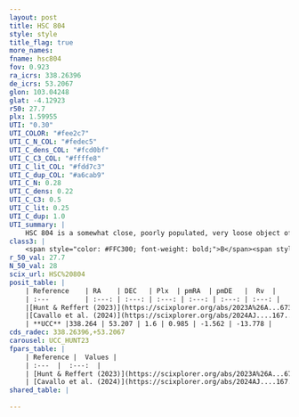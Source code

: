 ```yaml
---
layout: post
title: HSC 804
style: style
title_flag: true
more_names: 
fname: hsc804
fov: 0.923
ra_icrs: 338.26396
de_icrs: 53.2067
glon: 103.04248
glat: -4.12923
r50: 27.7
plx: 1.59955
UTI: "0.30"
UTI_COLOR: "#fee2c7"
UTI_C_N_COL: "#fedec5"
UTI_C_dens_COL: "#fcd0bf"
UTI_C_C3_COL: "#ffffe8"
UTI_C_lit_COL: "#fdd7c3"
UTI_C_dup_COL: "#a6cab9"
UTI_C_N: 0.28
UTI_C_dens: 0.22
UTI_C_C3: 0.5
UTI_C_lit: 0.25
UTI_C_dup: 1.0
UTI_summary: |
    HSC 804 is a somewhat close, poorly populated, very loose object of intermediate C3 quality. It was recently reported in the literature.
class3: |
    <span style="color: #FFC300; font-weight: bold;">B</span><span style="color: #FFC300; font-weight: bold;">B</span>
r_50_val: 27.7
N_50_val: 28
scix_url: HSC%20804
posit_table: |
    | Reference    | RA    | DEC   | Plx  | pmRA  | pmDE   |  Rv  |
    | :---         | :---: | :---: | :---: | :---: | :---: | :---: |
    |[Hunt & Reffert (2023)](https://scixplorer.org/abs/2023A%26A...673A.114H) | 338.283 | 53.377 | 1.589 | 1.04 | -1.528 | -19.66 |
    |[Cavallo et al. (2024)](https://scixplorer.org/abs/2024AJ....167...12C) | 337.958 | 53.216 | 1.596 | -- | -- | -- |
    | **UCC** |338.264 | 53.207 | 1.6 | 0.985 | -1.562 | -13.778 | 
cds_radec: 338.26396,+53.2067
carousel: UCC_HUNT23
fpars_table: |
    | Reference |  Values |
    | :---  |  :---:  |
    | [Hunt & Reffert (2023)](https://scixplorer.org/abs/2023A%26A...673A.114H) | `AV50=0.659, diffAV50=0.503, MOD50=8.898, logAge50=8.222` |
    | [Cavallo et al. (2024)](https://scixplorer.org/abs/2024AJ....167...12C) | `AV50=0.88, dMod50=9.07, logAge50=8.31, [Fe/H]50=0.57` |
shared_table: |
    
---
```

